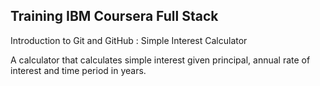 ## Training IBM Coursera Full Stack

Introduction to Git and GitHub : Simple Interest Calculator

A calculator that calculates simple interest given principal, annual rate of interest and time period in years.
